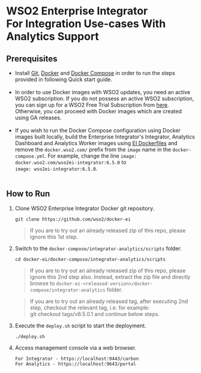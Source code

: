 # WSO2 Enterprise Integrator <br> For Integration Use-cases With Analytics Support

## Prerequisites

 * Install [Git](https://git-scm.com/book/en/v2/Getting-Started-Installing-Git), [Docker](https://www.docker.com/get-docker) and
   [Docker Compose](https://docs.docker.com/compose/install/#install-compose)
   in order to run the steps provided in following Quick start guide. <br><br>
 * In order to use Docker images with WSO2 updates, you need an active WSO2 subscription. If you do not possess an active WSO2
   subscription, you can sign up for a WSO2 Free Trial Subscription from [here](https://wso2.com/free-trial-subscription).
   Otherwise, you can proceed with Docker images which are created using GA releases.<br><br>
 * If you wish to run the Docker Compose configuration using Docker images built locally, build the Enterprise Integrator's Integrator, Analytics Dashboard and Analytics Worker
   images using [EI Dockerfiles](../../../dockerfiles) and remove the `docker.wso2.com/` prefix from the `image` name in the `docker-compose.yml`.
   For example, change the line `image: docker.wso2.com/wso2ei-integrator:6.5.0` to <br> `image: wso2ei-integrator:6.5.0`. <br><br>
       
## How to Run


  1. Clone WSO2 Enterprise Integrator Docker git repository.
     ```
     git clone https://github.com/wso2/docker-ei
     ```
     > If you are to try out an already released zip of this repo, please ignore this 1st step. 

  2. Switch to the `docker-compose/integrator-analytics/scripts` folder.
     ```
     cd docker-ei/docker-compose/integrator-analytics/scripts
     ```
     > If you are to try out an already released zip of this repo, please ignore this 2nd step also. 
     Instead, extract the zip file and directly browse to `docker-ei-<released-version>/docker-compose/integrator-analytics` folder. 
     
     > If you are to try out an already released tag, after executing 2nd step, checkout the relevant tag, 
     i.e. for example: <br> git checkout tags/v6.5.0.1 and continue below steps.

  3. Execute the `deploy.sh` script to start the deployment.
     ```
     ./deploy.sh
     ```
       
  4. Access management console via a web browser.
     ```
     For Integrator - https://localhost:9443/carbon
     For Analytics - https://localhost:9643/portal
     ```

